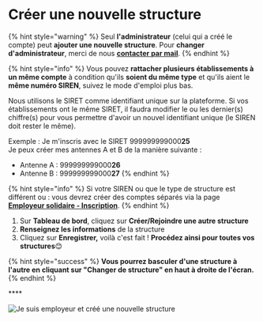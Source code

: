# Créer une nouvelle structure

{% hint style="warning" %}
Seul **l'administrateur** \(celui qui a créé le compte\) peut **ajouter une nouvelle structure**. Pour **changer d'administrateur**, merci de nous [**contacter par mail**](mailto:contact@inclusion.beta.gouv.fr).
{% endhint %}

{% hint style="info" %}
Vous pouvez **rattacher plusieurs établissements à un même compte** à condition qu'ils **soient du même type** et qu'ils aient le **même numéro SIREN**, suivez le mode d'emploi plus bas.

Nous utilisons le SIRET comme identifiant unique sur la plateforme. Si vos établissements ont le même SIRET, il faudra modifier le ou les dernier\(s\) chiffre\(s\) pour vous permettre d'avoir un nouvel identifiant unique \(le SIREN doit rester le même\).

Exemple : Je m'inscris avec le SIRET 999999999000**25**  
Je peux créer mes antennes A et B de la manière suivante : 

* Antenne A : 999999999000**26**
* Antenne B : 999999999000**27**
{% endhint %}

{% hint style="info" %}
Si votre SIREN ou que le type de structure est différent ou  : vous devrez créer des comptes séparés via la page [**Employeur solidaire - Inscription**](https://inclusion.beta.gouv.fr/signup/select_siae). 
{% endhint %}

1. Sur **Tableau de bord**, cliquez sur **Créer/Rejoindre une autre structure**
2. **Renseignez les informations** de la structure
3. Cliquez sur **Enregistrer,** voilà c'est fait ! **Procédez ainsi pour toutes vos structures**😊 

{% hint style="success" %}
**Vous pourrez basculer d'une structure à l'autre en cliquant sur "Changer de structure" en haut à droite de l'écran.**
{% endhint %}

\*\*\*\*

![Je suis employeur et cr&#xE9;&#xE9; une nouvelle structure](https://s5.gifyu.com/images/demo-employeur-add.gif)

